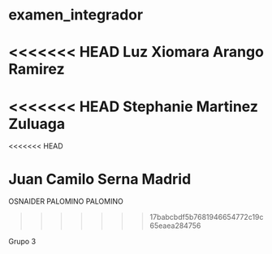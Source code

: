 # examen_integrador
<<<<<<< HEAD
Luz Xiomara Arango Ramirez
=======

<<<<<<< HEAD
Stephanie Martinez Zuluaga
=======

<<<<<<< HEAD

Juan Camilo Serna Madrid
=======
OSNAIDER PALOMINO PALOMINO
>>>>>>> 17babcbdf5b7681946654772c19c65eaea284756

Grupo 3 
